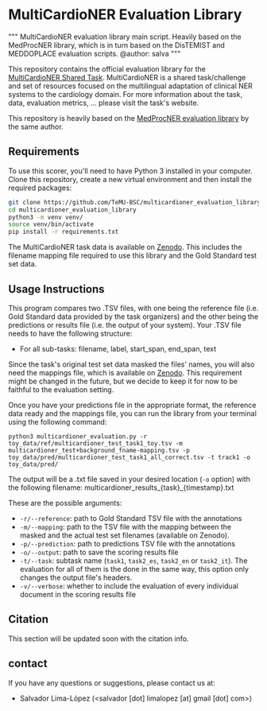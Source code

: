 # MultiCardioNER Evaluation Library


"""
MultiCardioNER evaluation library main script.
Heavily based on the MedProcNER library, which is in turn based on the DisTEMIST and MEDDOPLACE evaluation scripts.
@author: salva
"""


This repository contains the official evaluation library for the [MultiCardioNER Shared Task](https://temu.bsc.es/multicardioner).
MultiCardioNER is a shared task/challenge and set of resources focused on the multilingual adaptation of clinical NER systems to the cardiology domain.
For more information about the task, data, evaluation metrics, ... please visit the task's website.

This repository is heavily based on the [MedProcNER evaluation library](https://github.com/TeMU-BSC/medprocner_evaluation_library) by the same author.

## Requirements

To use this scorer, you'll need to have Python 3 installed in your computer. Clone this repository, create a new virtual environment and then install the required packages:

```bash
git clone https://github.com/TeMU-BSC/multicardioner_evaluation_library
cd multicardioner_evaluation_library
python3 -m venv venv/
source venv/bin/activate
pip install -r requirements.txt
```

The MultiCardioNER task data is available on [Zenodo](https://zenodo.org/doi/10.5281/zenodo.10948354). This includes the filename mapping file required to use this library and the Gold Standard test set data.

## Usage Instructions

This program compares two .TSV files, with one being the reference file (i.e. Gold Standard data provided by the task organizers) and the other being the predictions or results file (i.e. the output of your system). Your .TSV file needs to have the following structure:

- For all sub-tasks: filename, label, start_span, end_span, text

Since the task's original test set data masked the files' names, you will also need the mappings file, which is available on [Zenodo](https://zenodo.org/doi/10.5281/zenodo.10948354). This requirement might be changed in the future, but we decide to keep it for now to be faithful to the evaluation setting.

Once you have your predictions file in the appropriate format, the reference data ready and the mappings file, you can run the library from your terminal using the following command:

```commandline
python3 multicardioner_evaluation.py -r toy_data/ref/multicardioner_test_task1_toy.tsv -m multicardioner_test+background_fname-mapping.tsv -p toy_data/pred/multicardioner_test_task1_all_correct.tsv -t track1 -o toy_data/pred/
```

The output will be a .txt file saved in your desired location (`-o` option) with the following filename: multicardioner_results_{task}_{timestamp}.txt

These are the possible arguments:

+ ```-r/--reference```: path to Gold Standard TSV file with the annotations
+ ```-m/--mapping```: path to the TSV file with the mapping between the masked and the actual test set filenames (available on Zenodo).
+ ```-p/--prediction```: path to predictions TSV file with the annotations
+ ```-o/--output```: path to save the scoring results file
+ ```-t/--task```: subtask name (```task1```, ```task2_es```, ```task2_en``` or ```task2_it```). The evaluation for all of them is the done in the same way, this option only changes the output file's headers.
+ ```-v/--verbose```: whether to include the evaluation of every individual document in the scoring results file


## Citation
This section will be updated soon with the citation info.

## contact
If you have any questions or suggestions, please contact us at:

- Salvador Lima-López (<salvador [dot] limalopez [at] gmail [dot] com>)
